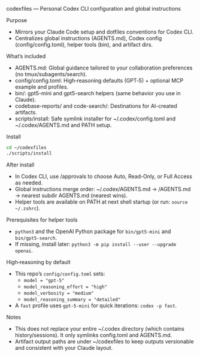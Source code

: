 codexfiles — Personal Codex CLI configuration and global instructions

Purpose
- Mirrors your Claude Code setup and dotfiles conventions for Codex CLI.
- Centralizes global instructions (AGENTS.md), Codex config (config/config.toml), helper tools (bin), and artifact dirs.

What’s included
- AGENTS.md: Global guidance tailored to your collaboration preferences (no tmux/subagents/search).
- config/config.toml: High‑reasoning defaults (GPT‑5) + optional MCP example and profiles.
- bin/: gpt5-mini and gpt5-search helpers (same behavior you use in Claude).
- codebase-reports/ and code-search/: Destinations for AI-created artifacts.
- scripts/install: Safe symlink installer for ~/.codex/config.toml and ~/.codex/AGENTS.md and PATH setup.

Install
```bash
cd ~/codexfiles
./scripts/install
```

After install
- In Codex CLI, use /approvals to choose Auto, Read-Only, or Full Access as needed.
- Global instructions merge order: ~/.codex/AGENTS.md → <repo>/AGENTS.md → nearest subdir AGENTS.md (nearest wins).
- Helper tools are available on PATH at next shell startup (or run: `source ~/.zshrc`).

Prerequisites for helper tools
- `python3` and the OpenAI Python package for `bin/gpt5-mini` and `bin/gpt5-search`.
- If missing, install later: `python3 -m pip install --user --upgrade openai`.

High‑reasoning by default
- This repo’s `config/config.toml` sets:
  - `model = "gpt-5"`
  - `model_reasoning_effort = "high"`
  - `model_verbosity = "medium"`
  - `model_reasoning_summary = "detailed"`
- A `fast` profile uses `gpt-5-mini` for quick iterations: `codex -p fast`.

Notes
- This does not replace your entire ~/.codex directory (which contains history/sessions). It only symlinks config.toml and AGENTS.md.
- Artifact output paths are under ~/codexfiles to keep outputs versionable and consistent with your Claude layout.
